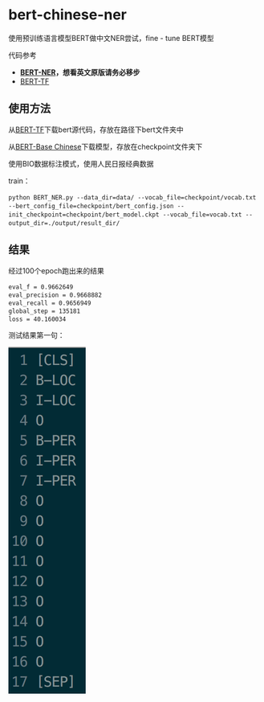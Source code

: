 # bert-chinese-ner

使用预训练语言模型BERT做中文NER尝试，fine - tune BERT模型

代码参考

- **[BERT-NER](https://github.com/kyzhouhzau/BERT-NER)，想看英文原版请务必移步**
- [BERT-TF](https://github.com/google-research/bert)

## 使用方法

从[BERT-TF](https://github.com/google-research/bert)下载bert源代码，存放在路径下bert文件夹中

从[BERT-Base Chinese](https://storage.googleapis.com/bert_models/2018_11_03/chinese_L-12_H-768_A-12.zip)下载模型，存放在checkpoint文件夹下

使用BIO数据标注模式，使用人民日报经典数据

train：

`python BERT_NER.py --data_dir=data/ --vocab_file=checkpoint/vocab.txt --bert_config_file=checkpoint/bert_config.json --init_checkpoint=checkpoint/bert_model.ckpt --vocab_file=vocab.txt --output_dir=./output/result_dir/`

## 结果

经过100个epoch跑出来的结果

```
eval_f = 0.9662649
eval_precision = 0.9668882
eval_recall = 0.9656949
global_step = 135181
loss = 40.160034
```

测试结果第一句：

![](test.png)
